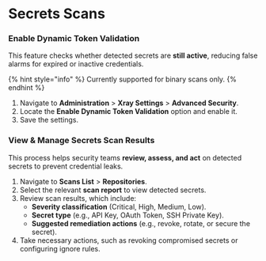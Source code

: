 # Secrets Scans

### Enable Dynamic Token Validation

This feature checks whether detected secrets are **still active**, reducing false alarms for expired or inactive credentials.

{% hint style="info" %}
Currently supported for binary scans only.
{% endhint %}

1. Navigate to **Administration** > **Xray Settings** > **Advanced Security**.
2. Locate the **Enable Dynamic Token Validation** option and enable it.
3. Save the settings.

### View & Manage Secrets Scan Results

This process helps security teams **review, assess, and act** on detected secrets to prevent credential leaks.

1. Navigate to **Scans List** > **Repositories**.
2. Select the relevant **scan report** to view detected secrets.
3. Review scan results, which include:
   * **Severity classification** (Critical, High, Medium, Low).
   * **Secret type** (e.g., API Key, OAuth Token, SSH Private Key).
   * **Suggested remediation actions** (e.g., revoke, rotate, or secure the secret).
4. Take necessary actions, such as revoking compromised secrets or configuring ignore rules.
